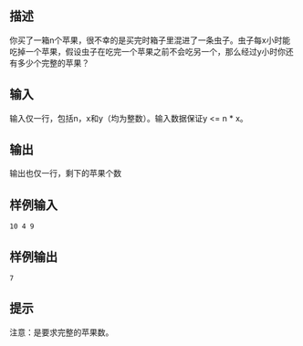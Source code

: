 ## 描述


你买了一箱n个苹果，很不幸的是买完时箱子里混进了一条虫子。虫子每x小时能吃掉一个苹果，假设虫子在吃完一个苹果之前不会吃另一个，那么经过y小时你还有多少个完整的苹果？

## 输入


输入仅一行，包括n，x和y（均为整数）。输入数据保证y <= n * x。

## 输出


输出也仅一行，剩下的苹果个数

## 样例输入


```
10 4 9
```


## 样例输出


```
7
```


## 提示


注意：是要求完整的苹果数。

